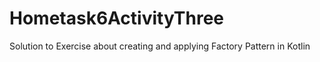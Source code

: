 # Hometask6ActivityThree
 Solution to Exercise about creating and applying Factory Pattern in Kotlin

